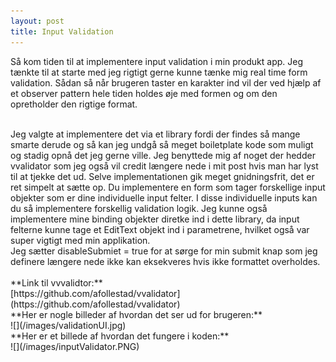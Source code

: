 ```yaml
---
layout: post
title: Input Validation
---
```

Så kom tiden til at implementere input validation i min produkt app. Jeg tænkte til at starte med jeg rigtigt gerne kunne tænke mig real
time form validation. Sådan så når brugeren taster en karakter ind vil der ved hjælp af et observer pattern hele tiden holdes øje med
formen og om den opretholder den rigtige format.
<br>
<!--more-->
<br>
Jeg valgte at implementere det via et library fordi der findes så mange smarte derude og så kan jeg undgå så meget
boiletplate kode som muligt og stadig opnå det jeg gerne ville. Jeg benyttede mig af noget der hedder vvalidator
som jeg også vil credit længere nede i mit post hvis man har lyst til at tjekke det ud. Selve implementationen gik meget gnidningsfrit,
det er ret simpelt at sætte op. Du implementere en form som tager forskellige input objekter som er dine individuelle input felter.
I disse individuelle inputs kan du så implementere forskellig validation logik. Jeg kunne også implementere mine binding objekter diretke ind i dette library, da input felterne kunne tage et EditText objekt ind i parametrene, hvilket også var super vigtigt
med min applikation. <br>
Jeg sætter disableSubmiet = true for at sørge for min submit knap som jeg definere længere nede ikke kan eksekveres hvis ikke formattet
overholdes.
<br>
<br>
**Link til vvvalidtor:**
<br>
[https://github.com/afollestad/vvalidator](https://github.com/afollestad/vvalidator)
<br>
**Her er nogle billeder af hvordan det ser ud for brugeren:**
<br>
![](/images/validationUI.jpg)
<br>
**Her er et billede af hvordan det fungere i koden:**
<br>
![](/images/inputValidator.PNG)
